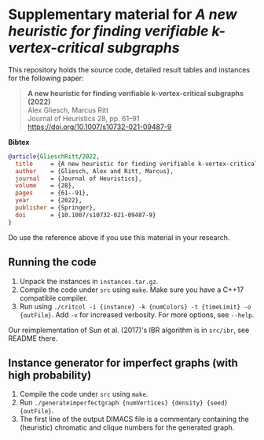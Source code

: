 # Supplementary material for *A new heuristic for finding verifiable k-vertex-critical subgraphs*

This repository holds the source code, detailed result tables and instances for the following paper:

> **A new heuristic for finding verifiable k-vertex-critical subgraphs (2022)**<br>
> Alex Gliesch, Marcus Ritt<br>
> Journal of Heuristics 28, pp. 61–91 <br>
> https://doi.org/10.1007/s10732-021-09487-9

**Bibtex**

```bibtex
@article{GlieschRitt/2022,
  title     = {A new heuristic for finding verifiable k-vertex-critical subgraphs},
  author    = {Gliesch, Alex and Ritt, Marcus},
  journal   = {Journal of Heuristics},
  volume    = {28},
  pages     = {61--91},
  year      = {2022},
  publisher = {Springer},
  doi       = {10.1007/s10732-021-09487-9}
}
```

Do use the reference above if you use this material in your research.

## Running the code 

1. Unpack the instances in `instances.tar.gz`.
2. Compile the code under `src` using `make`. Make sure you have a C++17 compatible compiler.
3. Run using `./critcol -i {instance} -k {numColors} -t {timeLimit} -o {outFile}`. Add `-v` for increased verbosity. For more options, see `--help`. 

Our reimplementation of Sun et al. (2017)'s IBR algorithm is in `src/ibr`, see README there.

## Instance generator for imperfect graphs (with high probability) 

1. Compile the code under `src` using `make`. 
2. Run `./generateimperfectgraph {numVertices} {density} {seed} {outFile}`.
3. The first line of the output DIMACS file is a commentary containing the (heuristic) chromatic and clique numbers for the generated graph.